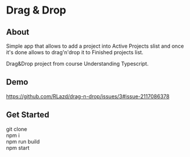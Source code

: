 # Drag & Drop

## About

Simple app that allows to add a project into Active Projects slist and once it's done allows to drag'n'drop it to Finished projects list.

Drag&amp;Drop project from course Understanding Typescript.

## Demo
https://github.com/RLazd/drag-n-drop/issues/3#issue-2117086378

## Get Started

git clone  
npm i  
npm run build  
npm start  

